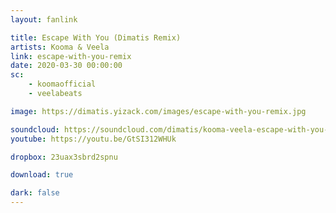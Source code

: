 ```yaml
---
layout: fanlink

title: Escape With You (Dimatis Remix)
artists: Kooma & Veela
link: escape-with-you-remix
date: 2020-03-30 00:00:00
sc:
    - koomaofficial
    - veelabeats

image: https://dimatis.yizack.com/images/escape-with-you-remix.jpg

soundcloud: https://soundcloud.com/dimatis/kooma-veela-escape-with-you-dimatis-remix
youtube: https://youtu.be/GtSI312WHUk

dropbox: 23uax3sbrd2spnu

download: true

dark: false
---
```

